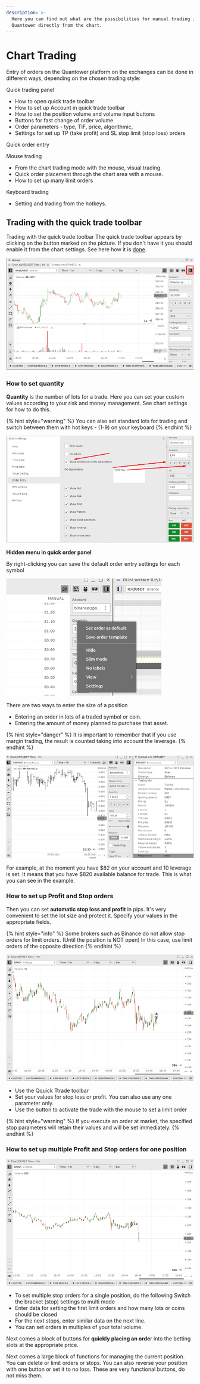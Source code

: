 ```yaml
---
description: >-
  Here you can find out what are the possibilities for manual trading in
  Quantower directly from the chart.
---
```


# Chart Trading

Entry of orders on the Quantower platform on the exchanges can be done in different ways, depending on the chosen trading style: 

Quick trading panel 

* How to open  quick trade toolbar
* How to set up Account in quick trade toolbar
* How to set the position volume and volume input buttons
* Buttons for fast change of order volume 
* Order parameters - type, TIF, price, algorithmic,
* Settings for set up TP \(take profit\) and SL stop limit \(stop loss\) orders

Quick order entry

Mouse trading

* From the chart trading mode with the mouse, visual trading.
* Quick order placement through the chart area with a mouse.
* How to set up many limit orders

Keyboard trading

* Setting and trading from the hotkeys.

## Trading with the quick trade toolbar

Trading with the quick trade toolbar The quick trade toolbar appears by clicking on the button marked on the picture. If you don't have it you should enable it from the chart settings. See here how it is [done](../analytics-panels/chart/chart-settings.md).

![](../.gitbook/assets/image%20%28243%29.png)

### **How to set quantity**

**Quantity** is the number of lots for a trade. Here you can set your custom values according to your risk and money management. See chart settings for how to do this.

{% hint style="warning" %}
You can also set standard lots for trading and switch between them with hot keys - \(1-9\) on your keyboard
{% endhint %}

![](../.gitbook/assets/image%20%28233%29.png)

**Hidden menu in quick order panel** 

By right-clicking you can save the default order entry settings for each symbol

![](../.gitbook/assets/image%20%28230%29.png)

There are two ways to enter the size of a position 

* Entering an order in lots of a traded symbol or coin. 
* Entering the amount of money planned to purchase that asset.

{% hint style="danger" %}
It is important to remember that if you use margin trading, the result is counted taking into account the leverage.
{% endhint %}

![](../.gitbook/assets/animaciya-5-.gif)

 For example, at the moment you have $82 on your account and 10 leverage is set. It means that you have $820 available balance for trade. This is what you can see in the example.

### How to set up Profit and Stop orders

Then you can set **automatic stop loss and profit** in pips. It's very convenient to set the lot size and protect it. Specify your values in the appropriate fields.

{% hint style="info" %}
Some brokers such as Binance do not allow stop orders for limit orders. \(Until the position is NOT open\) In this case, use limit orders of the opposite direction
{% endhint %}

![](../.gitbook/assets/animaciya-3-%20%281%29.gif)

* Use the Qquick Ttrade toolbar 
* Set your values for stop loss or profit. You can also use any one parameter only. 
* Use the button to activate the trade with the mouse to set a limit order

{% hint style="warning" %}
If you execute an order at market, the specified stop parameters will retain their values and will be set immediately.
{% endhint %}

### How to set up  multiple Profit and Stop orders for one position

![](../.gitbook/assets/animaciya-4-.gif)

* To set multiple stop orders for a single position, do the following Switch the bracket \(stop\) settings to multi mode 
* Enter data for setting the first limit orders and how many lots or coins should be closed 
* For the next stops, enter similar data on the next line.
*  You can set orders in multiples of your total volume.



Next comes a block of buttons for **quickly placing an orde**r into the betting slots at the appropriate price.

Next comes a large block of functions for managing the current position. You can delete or limit orders or stops. You can also reverse your position with one button or set it to no loss. These are very functional buttons, do not miss them.

